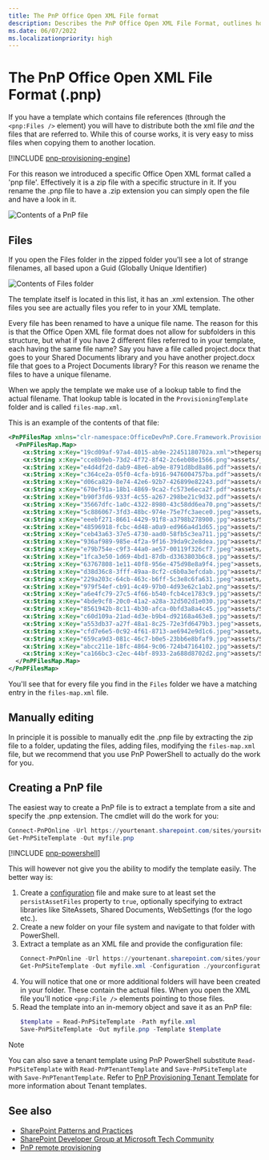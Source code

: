 ```yaml
---
title: The PnP Office Open XML File format
description: Describes the PnP Office Open XML File Format, outlines how to manually edit and create PnP files, and provides additional references.
ms.date: 06/07/2022
ms.localizationpriority: high
---
```


# The PnP Office Open XML File Format (.pnp)

If you have a template which contains file references (through the ```<pnp:Files />``` element) you will have to distribute both the xml file _and_ the files that are referred to. While this of course works, it is very easy to miss files when copying them to another location.

[!INCLUDE [pnp-provisioning-engine](../../includes/snippets/open-source/pnp-provisioning-engine.md)]

For this reason we introduced a specific Office Open XML format called a 'pnp file'. Effectively it is a zip file with a specific structure in it. If you rename the .pnp file to have a .zip extension you can simply open the file and have a look in it.

![Contents of a PnP file](./media/the-pnp-office-open-xml-file-format/figure1-contents-of-file.png)

## Files

If you open the Files folder in the zipped folder you'll see a lot of strange filenames, all based upon a Guid (Globally Unique Identifier)

![Contents of Files folder](./media/the-pnp-office-open-xml-file-format/figure2-files.png)

The template itself is located in this list, it has an .xml extension. The other files you see are actually files you refer to in your XML template.

Every file has been renamed to have a unique file name. The reason for this is that the Office Open XML file format does not allow for subfolders in this structure, but what if you have 2 different files referred to in your template, each having the same file name? Say you have a file called project.docx that goes to your Shared Documents library and you have another project.docx file that goes to a Project Documents library? For this reason we rename the files to have a unique filename. 

When we apply the template we make use of a lookup table to find the actual filename. That lookup table is located in the ```ProvisioningTemplate``` folder and is called ```files-map.xml```.

This is an example of the contents of that file:

```xml
<PnPFilesMap xmlns="clr-namespace:OfficeDevPnP.Core.Framework.Provisioning.Connectors.OpenXML.Model;assembly=OfficeDevPnP.Core" xmlns:x="http://schemas.microsoft.com/winfx/2006/xaml">
  <PnPFilesMap.Map>
    <x:String x:Key="19cd09af-97a4-4015-ab9e-22451180702a.xml">theperspective.xml</x:String>
    <x:String x:Key="cce8b9eb-73d2-4f72-8f42-2c6eb08e1566.png">assets/__sitelogo___sitelogo_theperspective.png</x:String>
    <x:String x:Key="e4d4df2d-dab9-48e6-ab9e-8791d8bd8a86.pdf">assets/documents/Contoso Falcon.pdf</x:String>
    <x:String x:Key="c364ce2a-05f0-4cfa-b916-9476004757ba.pdf">assets/documents/Contoso Flex.pdf</x:String>
    <x:String x:Key="d06ca829-8e74-42e6-92b7-426899e82243.pdf">assets/documents/Contoso Mark8 Controller.pdf</x:String>
    <x:String x:Key="670ef91a-18b1-4869-9ca2-fc573e6eca2f.pdf">assets/documents/Contoso Mark8.pdf</x:String>
    <x:String x:Key="b90f3fd6-933f-4c55-a267-298be21c9d32.pdf">assets/documents/Contoso Quad.pdf</x:String>
    <x:String x:Key="35667dfc-1a0c-4322-8980-43c58dd6ea70.png">assets/SitePages/2019-sales-leadership-award/sales-leadership-award.png</x:String>
    <x:String x:Key="5c886067-3fd3-48bc-974e-75e7fc3aece0.jpeg">assets/SitePages/Contoso-called-on-drone-pilots-to/AdobeStock_145027729.jpeg</x:String>
    <x:String x:Key="eeebf271-8661-4429-91f8-a3798b278900.jpg">assets/SitePages/Contoso-partners-with-non-profit-to-deliver-life-saving-supplies/7719-larm-rmah-216854-unsplash.jpg</x:String>
    <x:String x:Key="48596918-fcbc-4d48-a0a9-ed966a4d1d65.jpg">assets/SitePages/Miriam-Graham--Contoso-s-new-Chief-Marketing-Officer/CLO17_azure_004.jpg</x:String>
    <x:String x:Key="ceb43a63-37e5-4730-aad0-58fb5c3ea711.jpg">assets/SitePages/One-million-drones-sold-in-2018/kevin-chow-176761-unsplash.jpg</x:String>
    <x:String x:Key="936af989-985e-4f2a-9f16-39da9c2e8dea.jpg">assets/SitePages/One-million-drones-sold-in-2018/white-drone-hovering-in-a-bright-blue-sky-PFV2XG7.jpg</x:String>
    <x:String x:Key="e79b754e-c9f3-44a0-ae57-00119f326cf7.jpeg">assets/SitePages/Our-commitment-to-sustainability/AdobeStock_83900723.jpeg</x:String>
    <x:String x:Key="1fca3e50-1d69-4bd1-87db-d3363803b6c8.jpg">assets/SitePages/Patti-announces-flagship-store-opening/contoso-storefront.jpg</x:String>
    <x:String x:Key="63767808-1e11-40f8-956e-475d98e8a9f4.jpeg">assets/SitePages/Pushing-the-Boundaries-on-Aerial-Inspection/AdobeStock_137739028.jpeg</x:String>
    <x:String x:Key="d38d36c8-3fff-49aa-8cf2-c6b0a3efcdab.jpg">assets/SitePages/Singapore-building-update--August-2019/12891-artist_rendering.jpg</x:String>
    <x:String x:Key="229a203c-64cb-463c-b6ff-5c3e8c6fa631.jpeg">assets/SitePages/The-future-of-air-traffic--safely-sharing-the-skies-with-drones/AdobeStock_132294759.jpeg</x:String>
    <x:String x:Key="979f54ef-cb91-4c49-97b0-4d93e62c1ab2.png">assets/SitePages/The-importance-of-branding-at-Contoso/SBLB-BRANDING.png</x:String>
    <x:String x:Key="a6e4fc79-27c5-4f66-b540-fcb4ce1783c9.jpg">assets/SitePages/ThePerspective/23363-showcase.jpg</x:String>
    <x:String x:Key="4bde9cf8-20c0-41a2-a28a-32d502d1e030.jpg">assets/SitePages/ThePerspective/27137-consumer-showcase-thumb-1.jpg</x:String>
    <x:String x:Key="8561942b-8c11-4b30-afca-0bfd3a8a4c45.jpg">assets/SitePages/ThePerspective/33318-consumer-showcase-thumb-2.jpg</x:String>
    <x:String x:Key="c60d109a-21ad-4d3e-b9b4-d92168a463e8.jpg">assets/SitePages/ThePerspective/1548836252flysafe-thumb.jpg</x:String>
    <x:String x:Key="a553db37-a27f-48a1-8c25-72e3fd6479b3.jpeg">assets/SitePages/ThePerspective/AdobeStock_109868254.jpeg</x:String>
    <x:String x:Key="cfd7e6e5-0c92-4f61-8713-ae6942e9d1c6.jpeg">assets/SitePages/ThePerspective/AdobeStock_132294759.jpeg</x:String>
    <x:String x:Key="659ca9d3-081c-46c7-b0e5-23bb6e8bfaf9.jpg">assets/SitePages/ThePerspective/cta-banner.jpg</x:String>
    <x:String x:Key="abcc211e-18fc-4864-9c06-724b47164102.jpg">assets/SitePages/ThePerspective/nasa-_SFJhRPzJHs-unsplash.jpg</x:String>
    <x:String x:Key="ca166bc3-c2ec-44bf-8933-2a688d8702d2.png">assets/SitePages/Why-simplicity-matters/poster-patti-quote.png</x:String>
  </PnPFilesMap.Map>
</PnPFilesMap>
```

You'll see that for every file you find in the ```Files``` folder we have a matching entry in the ```files-map.xml``` file.

## Manually editing

In principle it is possible to manually edit the .pnp file by extracting the zip file to a folder, updating the files, adding files, modifying the ```files-map.xml``` file, but we recommend that you use PnP PowerShell to actually do the work for you.

## Creating a PnP file

The easiest way to create a PnP file is to extract a template from a site and specify the .pnp extension. The cmdlet will do the work for you:

```powershell
Connect-PnPOnline -Url https://yourtenant.sharepoint.com/sites/yoursite
Get-PnPSiteTemplate -Out myfile.pnp
```

[!INCLUDE [pnp-powershell](../../includes/snippets/open-source/pnp-powershell.md)]

This will however not give you the ability to modify the template easily. The better way is:

1. Create a [configuration](configuring-the-pnp-provisioning-engine.md) file and make sure to at least set the ```persistAssetFiles``` property to ```true```, optionally specifying to extract libraries like SiteAssets, Shared Documents, WebSettings (for the logo etc.).
1. Create a new folder on your file system and navigate to that folder with PowerShell.
1. Extract a template as an XML file and provide the configuration file:
    ```powershell
    Connect-PnPOnline -Url https://yourtenant.sharepoint.com/sites/yoursite
    Get-PnPSiteTemplate -Out myfile.xml -Configuration ./yourconfiguration.json
    ```
1. You will notice that one or more additional folders will have been created in your folder. These contain the actual files. When you open the XML file you'll notice ```<pnp:File />``` elements pointing to those files.
1. Read the template into an in-memory object and save it as an PnP file:
    ```powershell
    $template = Read-PnPSiteTemplate -Path myfile.xml
    Save-PnPSiteTemplate -Out myfile.pnp -Template $template
    ```

> [!NOTE] 
> You can also save a tenant template using PnP PowerShell substitute ```Read-PnPSiteTemplate``` with ```Read-PnPTenantTemplate``` and ```Save-PnPSiteTemplate``` with ```Save-PnPTenantTemplate```. Refer to [PnP Provisioning Tenant Template](pnp-provisioning-tenant-templates.md) for more information about Tenant templates.


## See also

- [SharePoint Patterns and Practices](https://github.com/SharePoint/PnP/)
- [SharePoint Developer Group at Microsoft Tech Community](https://techcommunity.microsoft.com/t5/SharePoint-Developer/bd-p/SharePointDev) 
- [PnP remote provisioning](pnp-remote-provisioning.md)
